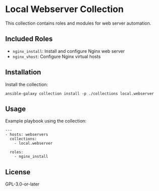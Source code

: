 # Local Webserver Collection

This collection contains roles and modules for web server automation.

## Included Roles

- `nginx_install`: Install and configure Nginx web server
- `nginx_vhost`: Configure Nginx virtual hosts

## Installation

Install the collection:

    ansible-galaxy collection install -p ./collections local.webserver

## Usage

Example playbook using the collection:

    ---
    - hosts: webservers
      collections:
        - local.webserver

      roles:
        - nginx_install

## License

GPL-3.0-or-later

